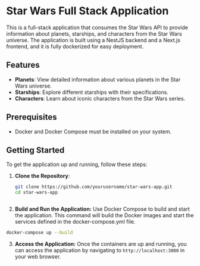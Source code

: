 # Star Wars Full Stack Application

This is a full-stack application that consumes the Star Wars API to provide information about planets, starships, and characters from the Star Wars universe. The application is built using a NestJS backend and a Next.js frontend, and it is fully dockerized for easy deployment.

## Features

- **Planets**: View detailed information about various planets in the Star Wars universe.
- **Starships**: Explore different starships with their specifications.
- **Characters**: Learn about iconic characters from the Star Wars series.

## Prerequisites

- Docker and Docker Compose must be installed on your system.

## Getting Started

To get the application up and running, follow these steps:

1. **Clone the Repository**:
   ```bash
   git clone https://github.com/yourusername/star-wars-app.git
   cd star-wars-app
   


2. **Build and Run the Application:**
Use Docker Compose to build and start the application. This command will build the Docker images and start the services defined in the docker-compose.yml file.
```bash
docker-compose up --build
```

3. **Access the Application:** 
Once the containers are up and running, you can access the application by navigating to `http://localhost:3000` in your web browser.
